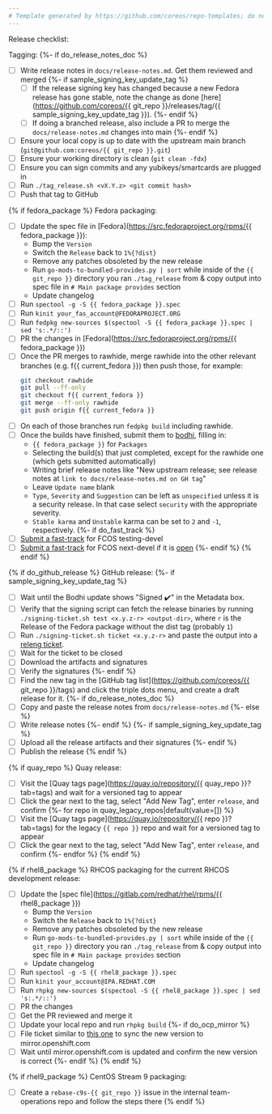 ```yaml
---
# Template generated by https://github.com/coreos/repo-templates; do not edit downstream
---
```


Release checklist:

Tagging:
{%- if do_release_notes_doc %}
 - [ ] Write release notes in `docs/release-notes.md`. Get them reviewed and merged
{%- if sample_signing_key_update_tag %}
   - [ ] If the release signing key has changed because a new Fedora release has gone stable, note the change as done [here](https://github.com/coreos/{{ git_repo }}/releases/tag/{{ sample_signing_key_update_tag }}).
{%- endif %}
   - [ ] If doing a branched release, also include a PR to merge the `docs/release-notes.md` changes into main
{%- endif %}
 - [ ] Ensure your local copy is up to date with the upstream main branch (`git@github.com:coreos/{{ git_repo }}.git`)
 - [ ] Ensure your working directory is clean (`git clean -fdx`)
 - [ ] Ensure you can sign commits and any yubikeys/smartcards are plugged in
 - [ ] Run `./tag_release.sh <vX.Y.z> <git commit hash>`
 - [ ] Push that tag to GitHub

{% if fedora_package %}
Fedora packaging:
 - [ ] Update the spec file in [Fedora](https://src.fedoraproject.org/rpms/{{ fedora_package }}):
   - Bump the `Version`
   - Switch the `Release` back to `1%{?dist}`
   - Remove any patches obsoleted by the new release
   - Run `go-mods-to-bundled-provides.py | sort` while inside of the `{{ git_repo }}` directory you ran `./tag_release` from & copy output into spec file in `# Main package provides` section
   - Update changelog
 - [ ] Run `spectool -g -S {{ fedora_package }}.spec`
 - [ ] Run `kinit your_fas_account@FEDORAPROJECT.ORG`
 - [ ] Run `fedpkg new-sources $(spectool -S {{ fedora_package }}.spec | sed 's:.*/::')`
 - [ ] PR the changes in [Fedora](https://src.fedoraproject.org/rpms/{{ fedora_package }})
 - [ ] Once the PR merges to rawhide, merge rawhide into the other relevant branches (e.g. f{{ current_fedora }}) then push those, for example:
   ```bash
   git checkout rawhide
   git pull --ff-only
   git checkout f{{ current_fedora }}
   git merge --ff-only rawhide
   git push origin f{{ current_fedora }}
   ```
 - [ ] On each of those branches run `fedpkg build` including rawhide.
 - [ ] Once the builds have finished, submit them to [bodhi](https://bodhi.fedoraproject.org/updates/new), filling in:
   - `{{ fedora_package }}` for `Packages`
   - Selecting the build(s) that just completed, except for the rawhide one (which gets submitted automatically)
   - Writing brief release notes like "New upstream release; see release notes at `link to docs/release-notes.md on GH tag`"
   - Leave `Update name` blank
   - `Type`, `Severity` and `Suggestion` can be left as `unspecified` unless it is a security release. In that case select `security` with the appropriate severity.
   - `Stable karma` and `Unstable` karma can be set to `2` and `-1`, respectively.
{%- if do_fast_track %}
 - [ ] [Submit a fast-track](https://github.com/coreos/fedora-coreos-config/actions/workflows/add-override.yml) for FCOS testing-devel
 - [ ] [Submit a fast-track](https://github.com/coreos/fedora-coreos-config/actions/workflows/add-override.yml) for FCOS next-devel if it is [open](https://github.com/coreos/fedora-coreos-pipeline/blob/main/next-devel/README.md)
{%- endif %}
{% endif %}

{% if do_github_release %}
GitHub release:
{%- if sample_signing_key_update_tag %}
 - [ ] Wait until the Bodhi update shows "Signed :heavy_check_mark:" in the Metadata box.
 - [ ] Verify that the signing script can fetch the release binaries by running `./signing-ticket.sh test <x.y.z-r> <output-dir>`, where `r` is the Release of the Fedora package without the dist tag (probably `1`)
 - [ ] Run `./signing-ticket.sh ticket <x.y.z-r>` and paste the output into a [releng ticket](https://pagure.io/releng/new_issue).
 - [ ] Wait for the ticket to be closed
 - [ ] Download the artifacts and signatures
 - [ ] Verify the signatures
{%- endif %}
 - [ ] Find the new tag in the [GitHub tag list](https://github.com/coreos/{{ git_repo }}/tags) and click the triple dots menu, and create a draft release for it.
{%- if do_release_notes_doc %}
 - [ ] Copy and paste the release notes from `docs/release-notes.md`
{%- else %}
 - [ ] Write release notes
{%- endif %}
{%- if sample_signing_key_update_tag %}
 - [ ] Upload all the release artifacts and their signatures
{%- endif %}
 - [ ] Publish the release
{% endif %}

{% if quay_repo %}
Quay release:
 - [ ] Visit the [Quay tags page](https://quay.io/repository/{{ quay_repo }}?tab=tags) and wait for a versioned tag to appear
 - [ ] Click the gear next to the tag, select "Add New Tag", enter `release`, and confirm
{%- for repo in quay_legacy_repos|default(value=[]) %}
 - [ ] Visit the [Quay tags page](https://quay.io/repository/{{ repo }}?tab=tags) for the legacy `{{ repo }}` repo and wait for a versioned tag to appear
 - [ ] Click the gear next to the tag, select "Add New Tag", enter `release`, and confirm
{%- endfor %}
{% endif %}

{% if rhel8_package %}
RHCOS packaging for the current RHCOS development release:
 - [ ] Update the [spec file](https://gitlab.com/redhat/rhel/rpms/{{ rhel8_package }})
   - Bump the `Version`
   - Switch the `Release` back to `1%{?dist}`
   - Remove any patches obsoleted by the new release
   - Run `go-mods-to-bundled-provides.py | sort` while inside of the `{{ git_repo }}` directory you ran `./tag_release` from & copy output into spec file in `# Main package provides` section
   - Update changelog
 - [ ] Run `spectool -g -S {{ rhel8_package }}.spec`
 - [ ] Run `kinit your_account@IPA.REDHAT.COM`
 - [ ] Run `rhpkg new-sources $(spectool -S {{ rhel8_package }}.spec | sed 's:.*/::')`
 - [ ] PR the changes
 - [ ] Get the PR reviewed and merge it
 - [ ] Update your local repo and run `rhpkg build`
{%- if do_ocp_mirror %}
 - [ ] File ticket similar to [this one](https://issues.redhat.com/browse/ART-3711) to sync the new version to mirror.openshift.com
 - [ ] Wait until mirror.openshift.com is updated and confirm the new version is correct
{%- endif %}
{% endif %}

{% if rhel9_package %}
CentOS Stream 9 packaging:
  - [ ] Create a `rebase-c9s-{{ git_repo }}` issue in the internal team-operations repo and follow the steps there
{% endif %}
